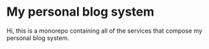 # My personal blog system
Hi, this is a monorepo containing all of the services that compose my personal blog system.